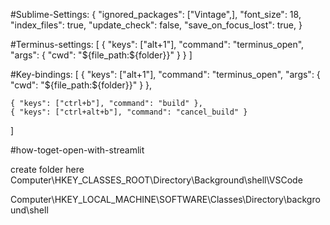 #Sublime-Settings:
{
"ignored_packages":
["Vintage",],
"font_size": 18,
"index_files": true,
"update_check": false,
"save_on_focus_lost": true,
}



#Terminus-settings:
[
    {
        "keys": ["alt+1"], 
        "command": "terminus_open", 
        "args": {
            "cwd": "${file_path:${folder}}"
        }
    }
]


#Key-bindings:
[
    { "keys": ["alt+1"], "command": "terminus_open", "args": { "cwd": "${file_path:${folder}}" } },

    { "keys": ["ctrl+b"], "command": "build" },
    { "keys": ["ctrl+alt+b"], "command": "cancel_build" }
]


#how-toget-open-with-streamlit

create folder here
Computer\HKEY_CLASSES_ROOT\Directory\Background\shell\VSCode

Computer\HKEY_LOCAL_MACHINE\SOFTWARE\Classes\Directory\background\shell
